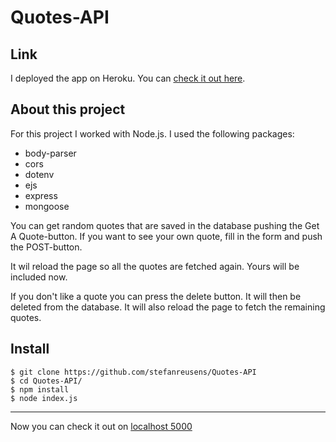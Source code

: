 # Quotes-API

## Link
I deployed the app on Heroku. You can [check it out here](https://becode-quotes-api-exercise.herokuapp.com/).

## About this project

For this project I worked with Node.js.
I used the following packages:

- body-parser
- cors
- dotenv
- ejs
- express
- mongoose

You can get random quotes that are saved in the database pushing the Get A Quote-button.
If you want to see your own quote, fill in the form and push the POST-button.

It wil reload the page so all the quotes are fetched again. Yours will be included now.

If you don't like a quote you can press the delete button. It will then be deleted from the database. It will also reload the page to fetch the remaining quotes.

## Install

    $ git clone https://github.com/stefanreusens/Quotes-API
    $ cd Quotes-API/
    $ npm install
    $ node index.js

---

Now you can check it out on [localhost 5000](http://localhost:5000/)